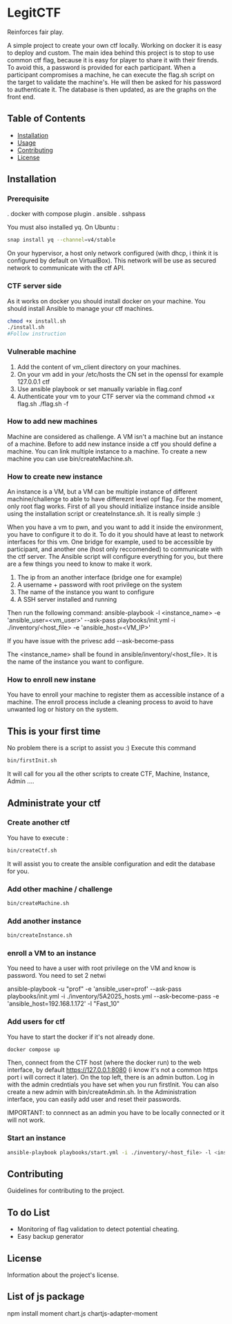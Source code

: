 # LegitCTF
Reinforces fair play. 

A simple project to create your own ctf locally. Working on docker it is easy to deploy and custom.
The main idea behind this project is to stop to use common ctf flag, because it is easy for player to share it with their firends.
To avoid this, a password is provided for each participant. When a participant compromises a machine, he can execute the flag.sh script on the target to validate the machine's. 
He will then be asked for his password to authenticate it. The database is then updated, as are the graphs on the front end.


## Table of Contents

- [Installation](#installation)
- [Usage](#usage)
- [Contributing](#contributing)
- [License](#license)

## Installation
### Prerequisite
. docker with compose plugin
. ansible
. sshpass

You must also installed yq. On Ubuntu :

```bash
snap install yq --channel=v4/stable
```

On your hypervisor, a host only network configured (with dhcp, i think it is configured by default on VirtualBox).
This network will be use as secured network to communicate with the ctf API.


### CTF server side
As it works on docker you should install docker on your machine. You should install Ansible to manage your ctf machines.

```bash
chmod +x install.sh
./install.sh
#Follow instruction
```

### Vulnerable machine
1. Add the content of vm_client directory on your machines.
2. On your vm add in your /etc/hosts the CN set in the openssl 
for example 127.0.0.1 ctf
3. Use ansible playbook or set manually variable in flag.conf
4. Authenticate your vm to your CTF server via the command
chmod +x flag.sh
./flag.sh -f

### How to add new machines
Machine are considered as challenge. A VM isn't a machine but an instance of a machine.
Before to add new instance inside a ctf you should define a machine. You can link multiple instance to a machine.
To create a new machine you can use bin/createMachine.sh.


### How to create new instance
An instance is a VM, but a VM can be multiple instance of different machine/challenge to able to have differeznt level opf flag. For the moment, only root flag works.
First of all you should initialize instance inside ansible using the installation script or createInstance.sh. It is really simple :)

When you have a vm to pwn, and you want to add it inside the environment, you have to configure it to do it. 
To do it you should have at least to network interfaces for this vm. One bridge for example, used to be accessible by participant, and another one (host only reccomended)
to communicate with the ctf server. 
The Ansible script will configure everything for you, but there are a few things you need to know to make it work.
1. The ip from an another interface (bridge one for example)
2. A username + password with root privilege on the system
3. The name of the instance you want to configure
4. A SSH server installed and running

Then run the following command:
ansible-playbook -l <instance_name> -e 'ansible_user=<vm_user>' --ask-pass  playbooks/init.yml -i ./inventory/<host_file> -e 'ansible_host=<VM_IP>'  

If you have issue with the privesc add --ask-become-pass

The <instance_name> shall be found in ansible/inventory/<host_file>. It is the name of the instance you want to configure.


### How to enroll new instane
You have to enroll your machine to register them as accessible instance of a machine.
The enroll process include a cleaning process to avoid to have unwanted log or history on the system.


## This is your first time

No problem there is a script to assist you :)
Execute this command
``` bash
bin/firstInit.sh
```
It will call for you all the other scripts to create CTF, Machine, Instance, Admin ....

## Administrate your ctf

### Create another ctf

You have to execute :

```bash
bin/createCtf.sh
```

It will assist you to create the ansible configuration and edit the database for you.

### Add other machine / challenge

```bash
bin/createMachine.sh
```


### Add another instance

```bash
bin/createInstance.sh
```


### enroll a VM to an instance

You need to have a user with root privilege on the VM and know is password.
You need to set 2 netwi

 ansible-playbook  -u "prof" -e 'ansible_user=prof' --ask-pass  playbooks/init.yml -i ./inventory/5A2025_hosts.yml --ask-become-pass -e 'ansible_host=192.168.1.172' -l "Fast_10"

### Add users for ctf

You have to start the docker if it's not already done.
```bash
docker compose up
```


Then, connect from the CTF host (where the docker run) to the web interface, by default https://127.0.0.1:8080 (i know it's not a common https port i will correct it later).
On the top left, there is an admin button.
Log in with the admin credntials you have set when you run firstInit. You can also create a new admin with bin/createAdmin.sh.
In the Administration interface, you can easily add user and reset their passwords.

IMPORTANT: to connnect as an admin you have to be locally connected or it will not work.


### Start an instance 
```bash
ansible-playbook playbooks/start.yml -i ./inventory/<host_file> -l <instance_name>
```

## Contributing

Guidelines for contributing to the project.


## To do List

- Monitoring of flag validation to detect potential cheating.
- Easy backup generator

## License

Information about the project's license.

## List of js package 
npm install moment chart.js chartjs-adapter-moment

